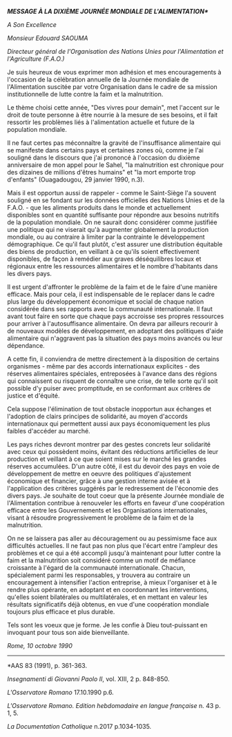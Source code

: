***MESSAGE À LA DIXIÈME JOURNÉE MONDIALE DE L'ALIMENTATION\****

*A Son Excellence*

*Monsieur Edouard SAOUMA*

*Directeur général de l'Organisation des Nations Unies pour l'Alimentation et l'Agriculture (F.A.O.)*

Je suis heureux de vous exprimer mon adhésion et mes encouragements à l'occasion de la célébration annuelle de la Journée mondiale de l'Alimentation suscitée par votre Organisation dans le cadre de sa mission institutionnelle de lutte contre la faim et la malnutrition.

Le thème choisi cette année, "Des vivres pour demain", met l'accent sur le droit de toute personne à être nourrie à la mesure de ses besoins, et il fait ressortir les problèmes liés à l'alimentation actuelle et future de la population mondiale.

Il ne faut certes pas méconnaître la gravité de l'insuffisance alimentaire qui se manifeste dans certains pays et certaines zones où, comme je l'ai souligné dans le discours que j'ai prononcé à l'occasion du dixième anniversaire de mon appel pour le Sahel, "la malnutrition est chronique pour des dizaines de millions d'êtres humains" et "la mort emporte trop d'enfants" (Ouagadougou, 29 janvier 1990, n.3).

Mais il est opportun aussi de rappeler - comme le Saint-Siège l'a souvent souligné en se fondant sur les données officielles des Nations Unies et de la F.A.O. - que les aliments produits dans le monde et actuellement disponibles sont en quantité suffisante pour répondre aux besoins nutritifs de la population mondiale. On ne saurait donc considérer comme justifiée une politique qui ne viserait qu'à augmenter globalement la production mondiale, ou au contraire à limiter par la contrainte le développement démographique. Ce qu'il faut plutôt, c'est assurer une distribution équitable des biens de production, en veillant à ce qu'ils soient effectivement disponibles, de façon à remédier aux graves déséquilibres locaux et régionaux entre les ressources alimentaires et le nombre d'habitants dans les divers pays.

Il est urgent d'affronter le problème de la faim et de le faire d'une manière efficace. Mais pour cela, il est indispensable de le replacer dans le cadre plus large du développement économique et social de chaque nation considérée dans ses rapports avec la communauté internationale. Il faut avant tout faire en sorte que chaque pays accroisse ses propres ressources pour arriver à l'autosuffisance alimentaire. On devra par ailleurs recourir à de nouveaux modèles de développement, en adoptant des politiques d'aide alimentaire qui n'aggravent pas la situation des pays moins avancés ou leur dépendance.

A cette fin, il conviendra de mettre directement à la disposition de certains organismes - même par des accords internationaux explicites - des réserves alimentaires spéciales, entreposées à l'avance dans des régions qui connaissent ou risquent de connaître une crise, de telle sorte qu'il soit possible d'y puiser avec promptitude, en se conformant aux critères de justice et d'équité.

Cela suppose l'élimination de tout obstacle inopportun aux échanges et l'adoption de clairs principes de solidarité, au moyen d'accords internationaux qui permettent aussi aux pays économiquement les plus faibles d'accéder au marché.

Les pays riches devront montrer par des gestes concrets leur solidarité avec ceux qui possèdent moins, évitant des réductions artificielles de leur production et veillant à ce que soient mises sur le marché les grandes réserves accumulées. D'un autre côté, il est du devoir des pays en voie de développement de mettre en oeuvre des politiques d'ajustement économique et financier, grâce à une gestion interne avisée et à l'application des critères suggérés par le redressement de l'économie des divers pays. Je souhaite de tout coeur que la présente Journée mondiale de l'Alimentation contribue à renouveler les efforts en faveur d'une coopération efficace entre les Gouvernements et les Organisations internationales, visant à résoudre progressivement le problème de la faim et de la malnutrition.

On ne se laissera pas aller au découragement ou au pessimisme face aux difficultés actuelles. Il ne faut pas non plus que l'écart entre l'ampleur des problèmes et ce qui a été accompli jusqu'à maintenant pour lutter contre la faim et la malnutrition soit considéré comme un motif de méfiance croissante à l'égard de la communauté internationale. Chacun, spécialement parmi les responsables, y trouvera au contraire un encouragement à intensifier l'action entreprise, à mieux l'organiser et à le rendre plus opérante, en adoptant et en coordonnant les interventions, qu'elles soient bilatérales ou multilatérales, et en mettant en valeur les résultats significatifs déjà obtenus, en vue d'une coopération mondiale toujours plus efficace et plus durable.

Tels sont les voeux que je forme. Je les confie à Dieu tout-puissant en invoquant pour tous son aide bienveillante.

*Rome, 10 octobre 1990*

* * *

\*AAS 83 (1991), p. 361-363.

*Insegnamenti di Giovanni Paolo II*, vol. XIII, 2 p. 848-850.

*L'Osservatore Romano* 17.10.1990 p.6.

*L'Osservatore Romano. Edition hebdomadaire en langue française* n. 43 p. 1, 5.

*La Documentation Catholique* n.2017 p.1034-1035.